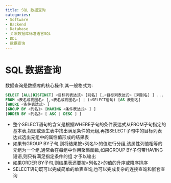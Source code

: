 ```yaml
---
title: SQL 数据查询
categories:
- Software
- Backend
- Database
- 关系数据库标准语言SQL
- DDL
- 数据查询
---
```

# SQL 数据查询

数据查询是数据库的核心操作,其一般格式为:

```sql
SELECT [ALL|DISTINCT] <目标列表达式> [别名] [,<目标列表达式> [列别名] ] ...
FROM <表名或视图名> [,<表名或视图名>] | (<SELECT语句) [AS 表别名]
[WHERE <条件表达式> ]
[GROUP BY <列名1> [HAVING <条件表达式> ] ]
[ORDER BY <列名2> [ ASC | DESC ] ]
```
- 整个SELECT语句的含义是根据WHERE子句的条件表达式从FROM子句指定的基本表,视图或派生表中找出满足条件的元组,再按SELECT子句中的目标列表达式选出元组中的属性值形成的结果表
- 如果有GROUP BY子句,则将结果按<列名1>的值进行分组,该属性列值相等的元组为一个组,通常会在每组中作用聚集函数,如果GROUP BY子句带HAVING短语,则只有满足指定条件的组 才予以输出
- 如果ORDER BY子句,则结果表还要按<列名2>的值的升序或降序排序
- SELECT语句既可以完成简单的单表查询,也可以完成复杂的连接查询和嵌套查询
		
